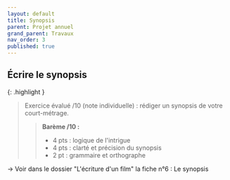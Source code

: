 ```yaml
---
layout: default
title: Synopsis
parent: Projet annuel
grand_parent: Travaux
nav_order: 3
published: true
---
```

## Écrire le synopsis

{: .highlight }
>Exercice évalué /10 (note individuelle) : rédiger un synopsis de votre court-métrage.
>
>> **Barème /10 :**
>>
>>- 4 pts : logique de l'intrigue
>>- 4 pts : clarté et précision du synopsis
>>- 2 pt : grammaire et orthographe

→ Voir dans le dossier "L'écriture d'un film" la fiche n°6 : Le synopsis
